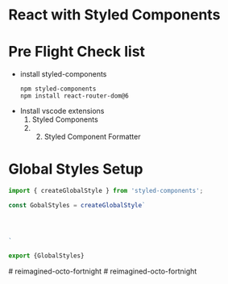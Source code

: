 # React with Styled Components

# Pre Flight Check list
- install styled-components
  ```npm
  npm styled-components
  npm install react-router-dom@6
  ```
- Install vscode extensions
  1. Styled Components
  2. 2. Styled Component Formatter
 


# Global Styles Setup

``` js
import { createGlobalStyle } from 'styled-components';

const GobalStyles = createGlobalStyle`




`

export {GlobalStyles}

```

 

 

 #   r e i m a g i n e d - o c t o - f o r t n i g h t  
 #   r e i m a g i n e d - o c t o - f o r t n i g h t  
 